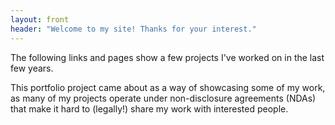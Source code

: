 ```yaml
---
layout: front
header: "Welcome to my site! Thanks for your interest."
---
```


The following links and pages show a few projects I've worked on in the last few years.

This portfolio project came about as a way of showcasing some of my work, as many of my projects operate under non-disclosure agreements (NDAs) that make it hard to (legally!) share my work with interested people.  
